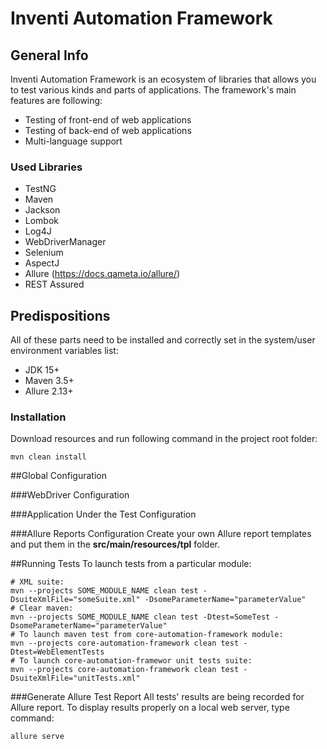 # Inventi Automation Framework
## General Info
Inventi Automation Framework is an ecosystem of libraries that allows you to test various kinds and parts of applications. The framework's main features are following:

- Testing of front-end of web applications
- Testing of back-end of web applications
- Multi-language support

### Used Libraries
- TestNG
- Maven
- Jackson
- Lombok
- Log4J
- WebDriverManager
- Selenium
- AspectJ
- Allure (https://docs.qameta.io/allure/)
- REST Assured

## Predispositions
All of these parts need to be installed and correctly set in the system/user environment variables list:
- JDK 15+
- Maven 3.5+
- Allure 2.13+

### Installation
Download resources and run following command in the project root folder:

```
mvn clean install
```

##Global Configuration

###WebDriver Configuration

###Application Under the Test Configuration

###Allure Reports Configuration
Create your own Allure report templates and put them in the **src/main/resources/tpl** folder.

##Running Tests
To launch tests from a particular module:

```
# XML suite:
mvn --projects SOME_MODULE_NAME clean test -DsuiteXmlFile="someSuite.xml" -DsomeParameterName="parameterValue"
# Clear maven:
mvn --projects SOME_MODULE_NAME clean test -Dtest=SomeTest -DsomeParameterName="parameterValue"
# To launch maven test from core-automation-framework module:
mvn --projects core-automation-framework clean test -Dtest=WebElementTests
# To launch core-automation-framewor unit tests suite:
mvn --projects core-automation-framework clean test -DsuiteXmlFile="unitTests.xml"
```

###Generate Allure Test Report
All tests' results are being recorded for Allure report. To display results properly on a local web server, type command:

```
allure serve
```